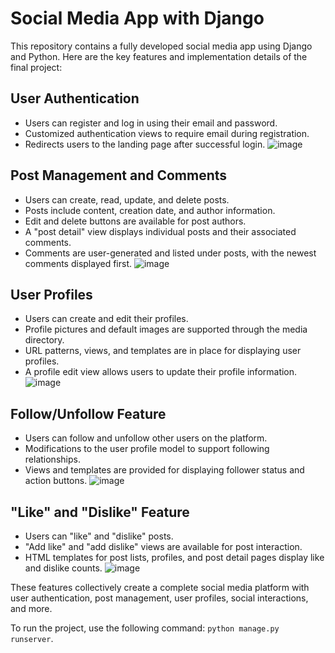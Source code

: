 # Social Media App with Django 

This repository contains a fully developed social media app using Django and Python. Here are the key features and implementation details of the final project:

## User Authentication
- Users can register and log in using their email and password.
- Customized authentication views to require email during registration.
- Redirects users to the landing page after successful login.
![image](https://github.com/Manisha152/Social-Network-Project/assets/87291128/951e9aaf-812c-406e-b1f2-38fcae0339bb)


## Post Management and Comments
- Users can create, read, update, and delete posts.
- Posts include content, creation date, and author information.
- Edit and delete buttons are available for post authors.
- A "post detail" view displays individual posts and their associated comments.
- Comments are user-generated and listed under posts, with the newest comments displayed first.
![image](https://github.com/Manisha152/Social-Network-Project/assets/87291128/294e8be8-37a1-4b53-96b7-b2fba2df3dd4)


## User Profiles
- Users can create and edit their profiles.
- Profile pictures and default images are supported through the media directory.
- URL patterns, views, and templates are in place for displaying user profiles.
- A profile edit view allows users to update their profile information.
![image](https://github.com/Manisha152/Social-Network-Project/assets/87291128/2b6d7b4c-034f-4a03-85fd-f98f8b88c397)



## Follow/Unfollow Feature
- Users can follow and unfollow other users on the platform.
- Modifications to the user profile model to support following relationships.
- Views and templates are provided for displaying follower status and action buttons.
![image](https://github.com/Manisha152/Social-Network-Project/assets/87291128/1edea702-71ed-4de8-b388-180911812b9d)


## "Like" and "Dislike" Feature
- Users can "like" and "dislike" posts.
- "Add like" and "add dislike" views are available for post interaction.
- HTML templates for post lists, profiles, and post detail pages display like and dislike counts.
![image](https://github.com/Manisha152/Social-Network-Project/assets/87291128/1ef67a70-8497-427b-bcfa-640a57e518eb)


These features collectively create a complete social media platform with user authentication, post management, user profiles, social interactions, and more.


To run the project, use the following command: `python manage.py runserver`. 

